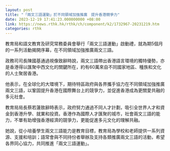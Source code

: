```yaml
---
layout: post
title: "「兩文三語運動」於不同領域加強推廣　提升香港競爭力"
date: 2023-12-19 17:41:23.000000000 +08:00
link: https://news.rthk.hk/rthk/ch/component/k2/1732967-20231219.htm
categories: rthk
---
```


教育局和語文教育及研究常務委員會舉行「兩文三語運動」啟動禮，就為期5個月的一系列活動揭開序幕，在不同領域加強推廣兩文三語。

政務司司長陳國基通過視像致辭時說，兩文三語帶出香港語言環境的獨特優勢，亦是香港得以匯聚中西文化的關鍵所在，約有60萬來自不同國家地區、種族和文化的人士聚居香港。

他表示，在全球化的大環境下，期待特區政府與各界攜手協力在不同領域加強推廣兩文三語，以鞏固提升香港在國際舞台上的競爭力，並促進香港成為更關愛共融的多元社會。

教育局局長蔡若蓮致辭時表示，政府努力通過不同人才計劃，吸引全世界人才和資金到香港升學、就業和投資。香港作為國際人才匯聚的城市，社會兩文三語的能力，不單有助增強香港經濟的競爭力，更能促進多元文化的理解共融。

她說，從小培養學生兩文三語能力是教育目標，教育局為學校和老師提供一系列資源、支援和培訓；語常會與不同持份者舉辦及支持各類推廣兩文三語的活動，希望各界同心協力，共同推進「兩文三語運動」。
